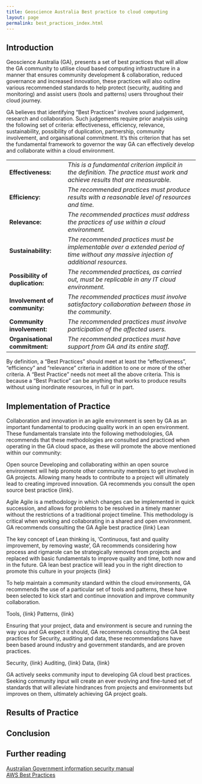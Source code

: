 ```yaml
---
title: Geoscience Australia Best practice to cloud computing
layout: page
permalink: best_practices_index.html
---
```



<h2>Introduction</h2> 

Geoscience Australia (GA), presents a set of best practices that will allow the GA community to utilise cloud based computing infrastructure in a manner that ensures community development & collaboration, reduced governance and increased innovation, these practices will also outline various recommended standards to help protect (security, auditing and monitoring) and assist users (tools and patterns) users throughout their cloud journey.   

GA believes that identifying “Best Practices” involves sound judgement, research and collaboration. Such judgements require prior analysis using the following set of criteria: effectiveness, efficiency, relevance, sustainability, possibility of duplication, partnership, community involvement, and organisational commitment. It’s this criterion that has set the fundamental framework to governor the way GA can effectively develop and collaborate within a cloud environment.

| | |
|---|---|
| **Effectiveness:**	| *This is a fundamental criterion implicit in the definition. The practice must work and achieve results that are measurable.* |
| **Efficiency:**	| *The recommended practices must produce results with a reasonable level of resources and time.* |
| **Relevance:**	| *The recommended practices must address the practices of use within a cloud environment.* |
| **Sustainability:**	| *The recommended practices must be implementable over a extended period of time without any massive injection of additional resources.*|
| **Possibility of duplication:**	| *The recommended practices, as carried out, must be replicable in any IT cloud environment.* |
| **Involvement of community:**	| *The recommended practices must involve satisfactory collaboration between those in the community.* |
| **Community involvement:**	| *The recommended practices must involve participation of the affected users.* |
| **Organisational commitment:**	| *The recommended practices must have support from GA and its entire staff.* |

By definition, a “Best Practices” should meet at least the “effectiveness”, “efficiency” and “relevance” criteria in addition to one or more of the other criteria. A “Best Practice” needs not meet all the above criteria. This is because a “Best Practice” can be anything that works to produce results without using inordinate resources, in full or in part.
 
<h2>Implementation of Practice</h2> 
Collaboration and innovation in an agile environment is seen by GA as an important fundamental to producing quality work in an open environment. These fundamentals translate into the following methodologies, GA recommends that these methodologies are consulted and practiced when operating in the GA cloud space, as these will promote the above mentioned within our community:    

Open source
Developing and collaborating within an open source environment will help promote other community members to get involved in GA projects. Allowing many heads to contribute to a project will ultimately lead to creating improved innovation. GA recommends you consult the open source best practice {link}. 

Agile
Agile is a methodology in which changes can be implemented in quick succession, and allows for problems to be resolved in a timely manner without the restrictions of a traditional project timeline. This methodology is critical when working and collaborating in a shared and open environment. GA recommends consulting the GA Agile best practice {link}
Lean

The key concept of Lean thinking is, ‘Continuous, fast and quality improvement, by removing waste’, GA recommends considering how process and rigmarole can be strategically removed from projects and replaced with basic fundamentals to improve quality and time, both now and in the future. GA lean best practice will lead you in the right direction to promote this culture in your projects {link}     


To help maintain a community standard within the cloud environments, GA recommends the use of a particular set of tools and patterns, these have been selected to kick start and continue innovation and improve community collaboration.   

Tools, {link}
Patterns, {link}


Ensuring that your project, data and environment is secure and running the way you and GA expect it should, GA recommends consulting the GA best practices for Security, auditing and data, these recommendations have been based around industry and government standards, and are proven practices.  

Security, {link}
Auditing, {link}
Data, {link}

GA actively seeks community input to developing GA cloud best practices. Seeking community input will create an ever evolving and fine-tuned set of standards that will alleviate hindrances from projects and environments but improves on them, ultimately achieving GA project goals.   

<h2>Results of Practice</h2> 

<h2>Conclusion</h2> 

<h2>Further reading</h2> 

[Australian Government information security manual](http://www.asd.gov.au/publications/Information_Security_Manual_2016_Controls.pdf)
<br>
[AWS Best Practices](https://d0.awsstatic.com/whitepapers/Security/AWS_Security_Best_Practices.pdf)
